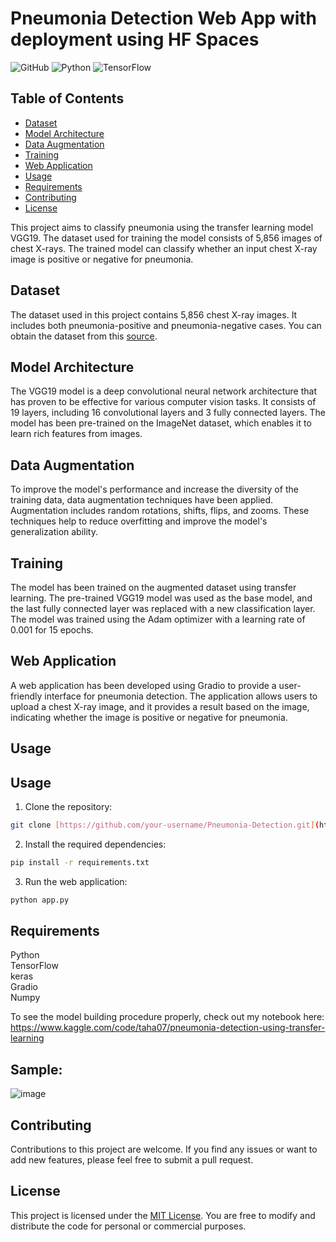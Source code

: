 
# Pneumonia Detection Web App with deployment using HF Spaces

![GitHub](https://img.shields.io/github/license/Taha533/Pneumonia-Detection-WebApp-and-deployment-using-HF-Spaces)
![Python](https://img.shields.io/badge/python-v3.8-blue)
![TensorFlow](https://img.shields.io/badge/tensorflow-v2.5.0-orange)

## Table of Contents
- [Dataset](#dataset)
- [Model Architecture](#model-architecture)
- [Data Augmentation](#data-augmentation)
- [Training](#training)
- [Web Application](#web-application)
- [Usage](#usage)
- [Requirements](#requirements)
- [Contributing](#contributing)
- [License](#license)

This project aims to classify pneumonia using the transfer learning model VGG19. The dataset used for training the model consists of 5,856 images of chest X-rays. The trained model can classify whether an input chest X-ray image is positive or negative for pneumonia.

## Dataset
The dataset used in this project contains 5,856 chest X-ray images. It includes both pneumonia-positive and pneumonia-negative cases. You can obtain the dataset from this [source](https://www.kaggle.com/datasets/paultimothymooney/chest-xray-pneumonia).

## Model Architecture
The VGG19 model is a deep convolutional neural network architecture that has proven to be effective for various computer vision tasks. It consists of 19 layers, including 16 convolutional layers and 3 fully connected layers. The model has been pre-trained on the ImageNet dataset, which enables it to learn rich features from images.

## Data Augmentation
To improve the model's performance and increase the diversity of the training data, data augmentation techniques have been applied. Augmentation includes random rotations, shifts, flips, and zooms. These techniques help to reduce overfitting and improve the model's generalization ability.

## Training
The model has been trained on the augmented dataset using transfer learning. The pre-trained VGG19 model was used as the base model, and the last fully connected layer was replaced with a new classification layer. The model was trained using the Adam optimizer with a learning rate of 0.001 for 15 epochs.

## Web Application
A web application has been developed using Gradio to provide a user-friendly interface for pneumonia detection. The application allows users to upload a chest X-ray image, and it provides a result based on the image, indicating whether the image is positive or negative for pneumonia.



## Usage




## Usage

1. Clone the repository:

```bash
git clone [https://github.com/your-username/Pneumonia-Detection.git](https://github.com/Taha533/Pneumonia-Detection-WebApp-and-deployment-using-HF-Spaces.git)
```
2. Install the required dependencies:

```bash
pip install -r requirements.txt
```
3. Run the web application:

```bash
python app.py
```

## Requirements

Python\
TensorFlow\
keras\
Gradio\
Numpy

To see the model building procedure properly, check out my notebook here: https://www.kaggle.com/code/taha07/pneumonia-detection-using-transfer-learning

## Sample:
![image](https://user-images.githubusercontent.com/64063436/206949412-ec23d84d-56da-4900-bcbb-11d3b63f05f9.png)

## Contributing
Contributions to this project are welcome. If you find any issues or want to add new features, please feel free to submit a pull request.

## License
This project is licensed under the [MIT License](https://github.com/Taha533/Pneumonia-Detection-WebApp-and-deployment-using-HF-Spaces/blob/main/LICENSE). You are free to modify and distribute the code for personal or commercial purposes.
   


